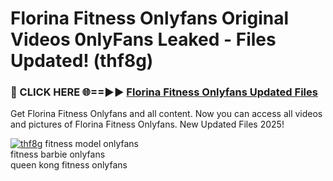 # Florina Fitness Onlyfans Original Videos 0nlyFans Leaked - Files Updated! (thf8g)

<h3>🔴 CLICK HERE 🌐==►► <a href="https://tinyurl.com/2jnfzry5" rel="nofollow">Florina Fitness Onlyfans Updated Files</a></h3>

Get Florina Fitness Onlyfans and all content. Now you can access all videos and pictures of Florina Fitness Onlyfans. New Updated Files 2025!

[![thf8g](https://i.imgur.com/GyGTBgg.gif)](https://tinyurl.com/2jnfzry5)
fitness model onlyfans<br>
fitness barbie onlyfans<br>
queen kong fitness onlyfans